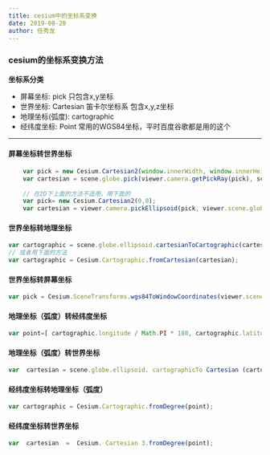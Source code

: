 ```yaml
---
title: cesium中的坐标系变换
date: 2019-08-20
author: 任秀龙
---
```


### cesium的坐标系变换方法

**坐标系分类**
+ 屏幕坐标: pick 只包含x,y坐标
+ 世界坐标: Cartesian 笛卡尔坐标系 包含x,y,z坐标
+ 地理坐标(弧度): cartographic
+ 经纬度坐标: Point 常用的WGS84坐标，平时百度谷歌都是用的这个

------

#### 屏幕坐标转世界坐标

```javascript
	var pick = new Cesium.Cartesian2(window.innerWidth, window.innerHeight);
	var cartesian = scene.globe.pick(viewer.camera.getPickRay(pick), scene);
	
	// 在2D下上面的方法不适用，用下面的
	var pick= new Cesium.Cartesian2(0,0);
	var cartesian = viewer.camera.pickEllipsoid(pick, viewer.scene.globe.ellipsoid);
```

#### 世界坐标转地理坐标

```javascript
var cartographic = scene.globe.ellipsoid.cartesianToCartographic(cartesian);
// 或者用下面的方法
var cartographic = Cesium.Cartographic.fromCartesian(cartesian);
```

#### 世界坐标转屏幕坐标

```javascript
var pick = Cesium.SceneTransforms.wgs84ToWindowCoordinates(viewer.scene, cartesian);
```

#### 地理坐标（弧度）转经纬度坐标

```javascript
var point=[ cartographic.longitude / Math.PI * 180, cartographic.latitude / Math.PI * 180];
```

#### 地理坐标（弧度）转世界坐标

```javascript
var  cartesian = scene.globe.ellipsoid. cartographicTo Cartesian (cartographic);
```

#### 经纬度坐标转地理坐标（弧度）

```javascript
var cartographic = Cesium.Cartographic.fromDegree(point);
```

#### 经纬度坐标转世界坐标

```javascript
var  cartesian  =  Cesium. Cartesian 3.fromDegree(point);
```